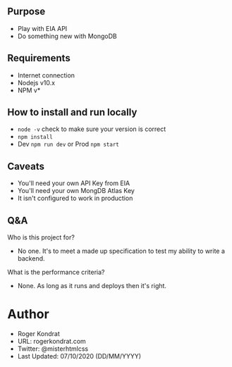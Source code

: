 ## Purpose
* Play with EIA API
* Do something new with MongoDB

## Requirements
* Internet connection
* Nodejs v10.x
* NPM v*

## How to install and run locally
* `node -v` check to make sure your version is correct
* `npm install`
*  Dev `npm run dev` or Prod `npm start`

## Caveats
* You'll need your own API Key from EIA
* You'll need your own MongDB Atlas Key
* It isn't configured to work in production

## Q&A
Who is this project for?
* No one. It's to meet a made up specification to test my ability to write a backend.

What is the performance criteria?
* None. As long as it runs and deploys then it's right.


# Author
* Roger Kondrat
* URL: rogerkondrat.com
* Twitter: @misterhtmlcss
* Last Updated: 07/10/2020 (DD/MM/YYYY)
